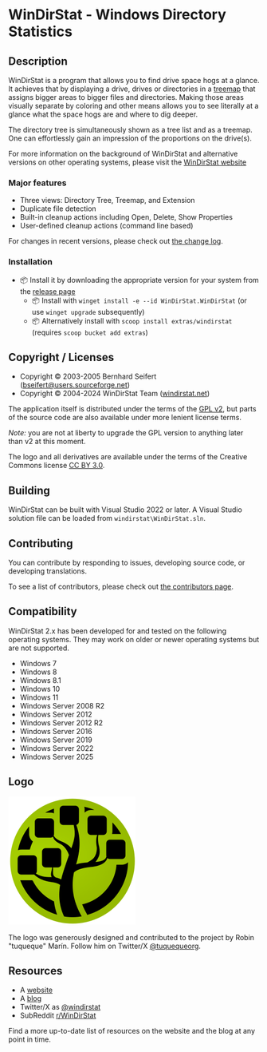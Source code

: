 # WinDirStat - Windows Directory Statistics

## Description

WinDirStat is a program that allows you to find drive space hogs at a glance. It achieves that by displaying a drive, drives or directories in a [treemap](https://en.wikipedia.org/wiki/Treemap) that assigns bigger areas to bigger files and directories. Making those areas visually separate by coloring and other means allows you to see literally at a glance what the space hogs are and where to dig deeper.

The directory tree is simultaneously shown as a tree list and as a treemap. One can effortlessly gain an impression of the proportions on the drive(s).

For more information on the background of WinDirStat and alternative versions on other operating systems, please visit the [WinDirStat website](https://windirstat.net/)

### Major features

* Three views: Directory Tree, Treemap, and Extension
* Duplicate file detection
* Built-in cleanup actions including Open, Delete, Show Properties
* User-defined cleanup actions (command line based)

For changes in recent versions, please check out [the change log](CHANGELOG.md).

### Installation

* 📦 Install it by downloading the appropriate version for your system from the [release page](releases)
  * 📦 Install with `winget install -e --id WinDirStat.WinDirStat` (or use `winget upgrade` subsequently)
  * 📦 Alternatively install with `scoop install extras/windirstat` (requires `scoop bucket add extras`)

## Copyright / Licenses

* Copyright © 2003-2005 Bernhard Seifert (bseifert@users.sourceforge.net)
* Copyright © 2004-2024 WinDirStat Team ([windirstat.net](https://windirstat.net/))

The application itself is distributed under the terms of the [GPL v2](windirstat/res/license.txt), but parts of the source code are also available under more lenient license terms.

*Note:* you are not at liberty to upgrade the GPL version to anything later than v2 at this moment.

The logo and all derivatives are available under the terms of the Creative
Commons license [CC BY 3.0](https://creativecommons.org/licenses/by/3.0/).

## Building

WinDirStat can be built with Visual Studio 2022 or later. A Visual Studio solution file can be loaded from `windirstat\WinDirStat.sln`.

## Contributing

You can contribute by responding to issues, developing source code, or developing translations.

To see a list of contributors, please check out [the contributors page](CONTRIBUTORS.md).

## Compatibility

WinDirStat 2.x has been developed for and tested on the following operating systems. They may work on older or newer operating systems but are not supported.

* Windows 7
* Windows 8
* Windows 8.1
* Windows 10
* Windows 11
* Windows Server 2008 R2
* Windows Server 2012
* Windows Server 2012 R2
* Windows Server 2016
* Windows Server 2019
* Windows Server 2022
* Windows Server 2025

## Logo

![WinDirStat logo](windirstat/logos/logo_256px.png)

The logo was generously designed and contributed to the project by Robin "tuqueque" Marín. Follow him on Twitter/X [@tuquequeorg](https://twitter.com/tuquequeorg).

## Resources

* A [website](https://windirstat.net/)
* A [blog](https://blog.windirstat.net/)
* Twitter/X as [@windirstat](https://x.com/windirstat)
* SubReddit [r/WinDirStat](https://www.reddit.com/r/WinDirStat/)

Find a more up-to-date list of resources on the website and the blog at any point in time.
